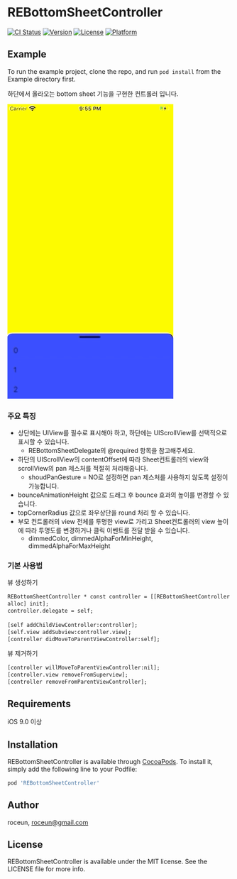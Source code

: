 # REBottomSheetController

[![CI Status](https://img.shields.io/travis/roceun/REBottomSheetController.svg?style=flat)](https://travis-ci.org/roceun/REBottomSheetController)
[![Version](https://img.shields.io/cocoapods/v/REBottomSheetController.svg?style=flat)](https://cocoapods.org/pods/REBottomSheetController)
[![License](https://img.shields.io/cocoapods/l/REBottomSheetController.svg?style=flat)](https://cocoapods.org/pods/REBottomSheetController)
[![Platform](https://img.shields.io/cocoapods/p/REBottomSheetController.svg?style=flat)](https://cocoapods.org/pods/REBottomSheetController)

## Example

To run the example project, clone the repo, and run `pod install` from the Example directory first.

하단에서 올라오는 bottom sheet 기능을 구현한 컨트롤러 입니다.

![sample](sample.gif)

### 주요 특징

* 상단에는 UIView를 필수로 표시해야 하고, 하단에는 UIScrollView를 선택적으로 표시할 수 있습니다. 
	* REBottomSheetDelegate의 @required 항목을 참고해주세요.
* 하단의 UIScrollView의 contentOffset에 따라 Sheet컨트롤러의 view와 scrollView의 pan 제스처를 적절히 처리해줍니다. 
	* shoudPanGesture = NO로 설정하면 pan 제스처를 사용하지 않도록 설정이 가능합니다. 
* bounceAnimationHeight 값으로 드래그 후 bounce 효과의 높이를 변경할 수 있습니다. 
* topCornerRadius 값으로 좌우상단을 round 처리 할 수 있습니다. 
* 부모 컨트롤러의 view 전체를 투명한 view로 가리고 Sheet컨트롤러의 view 높이에 따라 투명도를 변경하거나 클릭 이벤트를 전달 받을 수 있습니다.
	* dimmedColor, dimmedAlphaForMinHeight, dimmedAlphaForMaxHeight

### 기본 사용법

뷰 생성하기

~~~
REBottomSheetController * const controller = [[REBottomSheetController alloc] init];
controller.delegate = self;
	
[self addChildViewController:controller];
[self.view addSubview:controller.view];
[controller didMoveToParentViewController:self];
~~~

뷰 제거하기

~~~
[controller willMoveToParentViewController:nil];
[controller.view removeFromSuperview];
[controller removeFromParentViewController];
~~~


## Requirements

iOS 9.0 이상

## Installation

REBottomSheetController is available through [CocoaPods](https://cocoapods.org). To install
it, simply add the following line to your Podfile:

```ruby
pod 'REBottomSheetController'
```

## Author

roceun, roceun@gmail.com

## License

REBottomSheetController is available under the MIT license. See the LICENSE file for more info.
